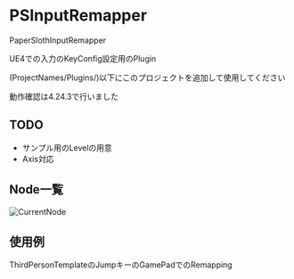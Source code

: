 # PSInputRemapper
PaperSlothInputRemapper

UE4での入力のKeyConfig設定用のPlugin

(ProjectNames/Plugins/)以下にこのプロジェクトを追加して使用してください

動作確認は4.24.3で行いました


## TODO
- サンプル用のLevelの用意
- Axis対応

## Node一覧
![CurrentNode](https://user-images.githubusercontent.com/8968076/81571032-5cf6fc80-93dc-11ea-8979-8a7e82b272ad.png)

## 使用例
ThirdPersonTemplateのJumpキーのGamePadでのRemapping


